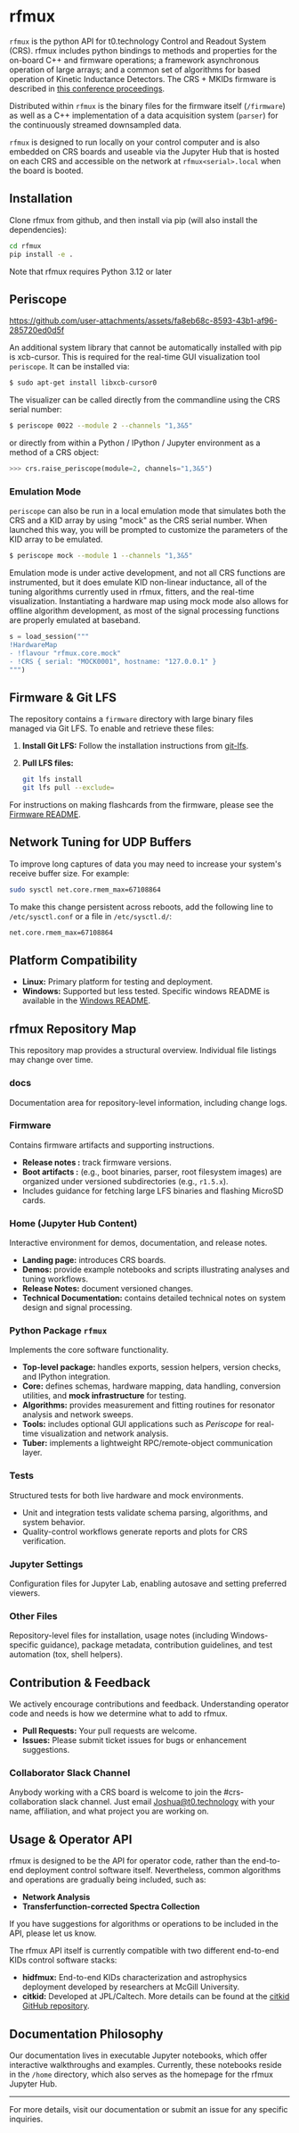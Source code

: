 # rfmux

`rfmux` is the python API for t0.technology Control and Readout System (CRS).
rfmux includes python bindings to methods and properties for the on-board C++ and firmware operations; a framework asynchronous operation of large arrays; and a common set of algorithms for based operation of Kinetic Inductance Detectors.
The CRS + MKIDs firmware is described in [this conference proceedings](https://arxiv.org/abs/2406.16266).

Distributed within `rfmux` is the binary files for the firmware itself (`/firmware`) as well as a C++ implementation of a data acquisition system (`parser`) for the continuously streamed downsampled data.

`rfmux` is designed to run locally on your control computer and is also embedded on CRS boards and useable via the Jupyter Hub that is hosted on each CRS and accessible on the network at `rfmux<serial>.local` when the board is booted.

## Installation

Clone rfmux from github, and then install via pip (will also install the dependencies):

```bash
cd rfmux
pip install -e .
```

Note that rfmux requires Python 3.12 or later

## Periscope

https://github.com/user-attachments/assets/fa8eb68c-8593-43b1-af96-285720ed0d5f

An additional system library that cannot be automatically installed with pip is xcb-cursor.
This is required for the real-time GUI visualization tool `periscope`. It can be installed via:
```bash
$ sudo apt-get install libxcb-cursor0
```
The visualizer can be called directly from the commandline using the CRS serial number:
```bash
$ periscope 0022 --module 2 --channels "1,3&5"
```
or directly from within a Python / IPython / Jupyter environment as a method of a CRS object:
```python
>>> crs.raise_periscope(module=2, channels="1,3&5")
```

### Emulation Mode

`periscope` can also be run in a local emulation mode that simulates both the CRS and a KID array by using "mock" as the CRS serial number.
When launched this way, you will be prompted to customize the parameters of the KID array to be emulated.

```bash
$ periscope mock --module 1 --channels "1,3&5"
```

Emulation mode is under active development, and not all CRS functions are instrumented, but it does emulate KID non-linear inductance, all of the tuning algorithms currently used in rfmux, fitters, and the real-time visualization.
Instantiating a hardware map using mock mode also allows for offline algorithm development, as most of the signal processing functions are properly emulated at baseband.

```python
s = load_session("""
!HardwareMap
- !flavour "rfmux.core.mock"
- !CRS { serial: "MOCK0001", hostname: "127.0.0.1" }
""")
```

## Firmware & Git LFS

The repository contains a `firmware` directory with large binary files managed via Git LFS. To enable and retrieve these files:

1. **Install Git LFS:** Follow the installation instructions from [git-lfs](https://git-lfs.github.com/).
2. **Pull LFS files:**

   ```bash
   git lfs install
   git lfs pull --exclude=
   ```

For instructions on making flashcards from the firmware, please see the [Firmware README](./firmware/README.md).

## Network Tuning for UDP Buffers

To improve long captures of data you may need to increase your system's receive buffer size. For example:

```bash
sudo sysctl net.core.rmem_max=67108864
```

To make this change persistent across reboots, add the following line to `/etc/sysctl.conf` or a file in `/etc/sysctl.d/`:

```bash
net.core.rmem_max=67108864
```

## Platform Compatibility

- **Linux:** Primary platform for testing and deployment.
- **Windows:** Supported but less tested. Specific windows README is available in the [Windows README](./README.Windows.md).

## rfmux Repository Map  
This repository map provides a structural overview. Individual file listings may change over time.  

### docs  
Documentation area for repository-level information, including change logs.  

### Firmware  
Contains firmware artifacts and supporting instructions.  
- **Release notes :** track firmware versions.  
- **Boot artifacts :** (e.g., boot binaries, parser, root filesystem images) are organized under versioned subdirectories (e.g., `r1.5.x`).  
- Includes guidance for fetching large LFS binaries and flashing MicroSD cards.  

### Home (Jupyter Hub Content)  
Interactive environment for demos, documentation, and release notes.  
- **Landing page:** introduces CRS boards.  
- **Demos:** provide example notebooks and scripts illustrating analyses and tuning workflows.  
- **Release Notes:** document versioned changes.  
- **Technical Documentation:** contains detailed technical notes on system design and signal processing.  

### Python Package `rfmux`  
Implements the core software functionality.  
- **Top-level package:** handles exports, session helpers, version checks, and IPython integration.  
- **Core:** defines schemas, hardware mapping, data handling, conversion utilities, and **mock infrastructure** for testing.
- **Algorithms:** provides measurement and fitting routines for resonator analysis and network sweeps.  
- **Tools:** includes optional GUI applications such as *Periscope* for real-time visualization and network analysis.  
- **Tuber:** implements a lightweight RPC/remote-object communication layer.  

### Tests  
Structured tests for both live hardware and mock environments.  
- Unit and integration tests validate schema parsing, algorithms, and system behavior.  
- Quality-control workflows generate reports and plots for CRS verification.  

### Jupyter Settings  
Configuration files for Jupyter Lab, enabling autosave and setting preferred viewers.  

### Other Files  
Repository-level files for installation, usage notes (including Windows-specific guidance), package metadata, contribution guidelines, and test automation (tox, shell helpers). 

## Contribution & Feedback

We actively encourage contributions and feedback. Understanding operator code and needs is how we determine what to add to rfmux.
- **Pull Requests:** Your pull requests are welcome.
- **Issues:** Please submit ticket issues for bugs or enhancement suggestions.

### Collaborator Slack Channel
Anybody working with a CRS board is welcome to join the #crs-collaboration slack channel.
Just email Joshua@t0.technology with your name, affiliation, and what project you are working on.


## Usage & Operator API

rfmux is designed to be the API for operator code, rather than the end-to-end deployment control software itself.
Nevertheless, common algorithms and operations are gradually being included, such as:
- **Network Analysis**
- **Transferfunction-corrected Spectra Collection**

If you have suggestions for algorithms or operations to be included in the API, please let us know.


The rfmux API itself is currently compatible with two different end-to-end KIDs control software stacks:
- **hidfmux:** End-to-end KIDs characterization and astrophysics deployment developed by researchers at McGill University.
- **citkid:** Developed at JPL/Caltech. More details can be found at the [citkid GitHub repository](https://github.com/loganfoote/citkid).

## Documentation Philosophy

Our documentation lives in executable Jupyter notebooks, which offer interactive walkthroughs and examples. Currently, these notebooks reside in the `/home` directory, which also serves as the homepage for the rfmux Jupyter Hub.

---

For more details, visit our documentation or submit an issue for any specific inquiries.
